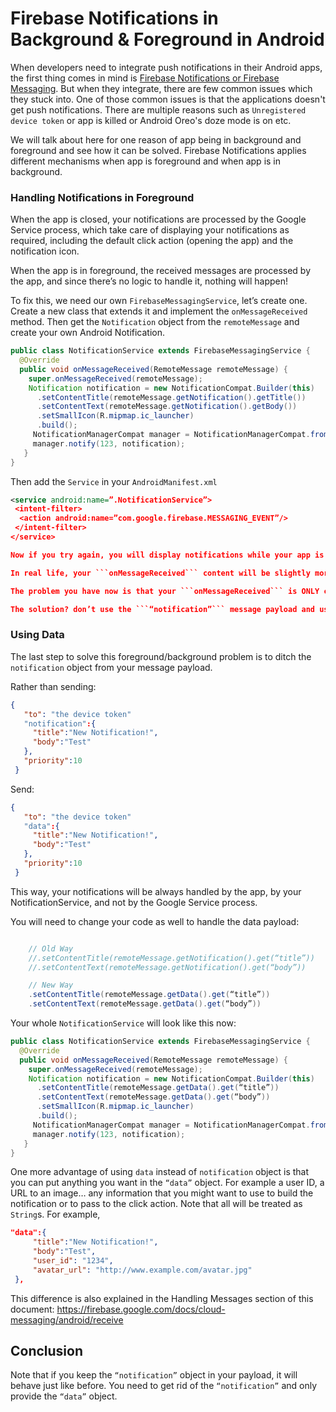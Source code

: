 # Firebase Notifications in Background & Foreground in Android

When developers need to integrate push notifications in their Android apps, the first thing comes in mind is [Firebase Notifications or Firebase Messaging](https://firebase.google.com/docs/cloud-messaging/). But when they integrate, there are few common issues which they stuck into. One of those common issues is that the applications doesn't get push notifications. There are multiple reasons such as ```Unregistered device token``` or app is killed or Android Oreo's doze mode is on etc.

We will talk about here for one reason of app being in background and foreground and see how it can be solved. Firebase Notifications applies different mechanisms when app is foreground and when app is in background.

### Handling Notifications in Foreground
When the app is closed, your notifications are processed by the Google Service process, which take care of displaying your notifications as required, including the default click action (opening the app) and the notification icon.

When the app is in foreground, the received messages are processed by the app, and since there’s no logic to handle it, nothing will happen!

To fix this, we need our own ```FirebaseMessagingService```, let’s create one. Create a new class that extends it and implement the ```onMessageReceived``` method. Then get the ```Notification``` object from the ```remoteMessage``` and create your own Android Notification.

```java
public class NotificationService extends FirebaseMessagingService { 
  @Override
  public void onMessageReceived(RemoteMessage remoteMessage) {
    super.onMessageReceived(remoteMessage);
    Notification notification = new NotificationCompat.Builder(this)
      .setContentTitle(remoteMessage.getNotification().getTitle())
      .setContentText(remoteMessage.getNotification().getBody())
      .setSmallIcon(R.mipmap.ic_launcher)
      .build();
     NotificationManagerCompat manager = NotificationManagerCompat.from(getApplicationContext());
     manager.notify(123, notification);
   }
}
```

Then add the ```Service``` in your ```AndroidManifest.xml```

```xml
<service android:name=”.NotificationService”>
 <intent-filter>
  <action android:name=”com.google.firebase.MESSAGING_EVENT”/>
 </intent-filter>
</service>

Now if you try again, you will display notifications while your app is in foreground!

In real life, your ```onMessageReceived``` content will be slightly more complex, you will want different smart actions depending on the type of notification, you will want to show a nicer large icon (the one that appears on the notification body) and for sure to change the status bar icon.

The problem you have now is that your ```onMessageReceived``` is ONLY called when the app is in foreground, if you app if is background, the Google Services will take care of displaying your message.

The solution? don’t use the ```“notification”``` message payload and use ```“data”``` instead.
```

### Using Data

The last step to solve this foreground/background problem is to ditch the ```notification``` object from your message payload.

Rather than sending:

```json
{
   "to": "the device token"
   "notification":{
     "title":"New Notification!",
     "body":"Test"
   },
   "priority":10
 }
```

Send:

```json
{
   "to": "the device token"
   "data":{
     "title":"New Notification!",
     "body":"Test"
   },
   "priority":10
 }
 ```
 
This way, your notifications will be always handled by the app, by your NotificationService, and not by the Google Service process.

You will need to change your code as well to handle the data payload:

```java

    // Old Way
    //.setContentTitle(remoteMessage.getNotification().get(“title”))
    //.setContentText(remoteMessage.getNotification().get(“body”))

    // New Way
    .setContentTitle(remoteMessage.getData().get(“title”))
    .setContentText(remoteMessage.getData().get(“body”))
```

Your whole ```NotificationService``` will look like this now:

```java
public class NotificationService extends FirebaseMessagingService { 
  @Override
  public void onMessageReceived(RemoteMessage remoteMessage) {
    super.onMessageReceived(remoteMessage);
    Notification notification = new NotificationCompat.Builder(this)
      .setContentTitle(remoteMessage.getData().get(“title”))
      .setContentText(remoteMessage.getData().get(“body”))
      .setSmallIcon(R.mipmap.ic_launcher)
      .build();
     NotificationManagerCompat manager = NotificationManagerCompat.from(getApplicationContext());
     manager.notify(123, notification);
   }
}
```

One more advantage of using ```data``` instead of ```notification``` object is that you can put anything you want in the ```“data”``` object. For example a user ID, a URL to an image… any information that you might want to use to build the notification or to pass to the click action. Note that all will be treated as ```String```s. For example,

```json
"data":{
     "title":"New Notification!",
     "body":"Test",
     "user_id": "1234",
     "avatar_url": "http://www.example.com/avatar.jpg"
 },
```

This difference is also explained in the Handling Messages section of this document: https://firebase.google.com/docs/cloud-messaging/android/receive

## Conclusion
Note that if you keep the ```“notification”``` object in your payload, it will behave just like before. You need to get rid of the ```“notification”``` and only provide the ```“data”``` object.
